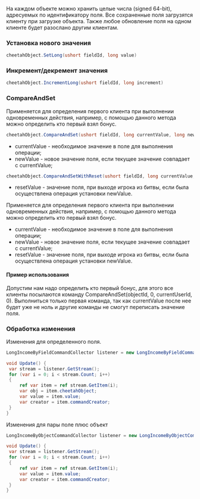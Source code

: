 На каждом объекте можно хранить целые числа (signed 64-bit), адресуемых по идентификатору поля. Все сохраненные поля
загрузятся клиенту при загрузке объекта. Также любое обновление поля на одном клиенте будет разослано другим клиентам.

### Установка нового значения

```csharp
cheetahObject.SetLong(ushort fieldId, long value)
```

### Инкремент/декремент значения

```csharp
cheetahObject.IncrementLong(ushort fieldId, long increment)
```

### CompareAndSet

Применяется для определения первого клиента при выполнении одновременных действия, например, с помощью данного метода
можно определить кто первый взял бонус.


```csharp
cheetahObject.CompareAndSet(ushort fieldId, long currentValue, long newValue);
```
- currentValue - необходимое значение в поле для выполнения операции;
- newValue - новое значение поля, если текущее значение совпадает с currentValue;


```csharp
cheetahObject.CompareAndSetWithReset(ushort fieldId, long currentValue, long newValue, long resetValue);
```
- resetValue - значение поля, при выходе игрока из битвы, если была осуществлена операция установки newValue.




Применяется для определения первого клиента при выполнении одновременных действия, например, с помощью данного метода
можно определить кто первый взял бонус.

- currentValue - необходимое значение в поле для выполнения операции;
- newValue - новое значение поля, если текущее значение совпадает с currentValue;
- resetValue - значение поля, при выходе игрока из битвы, если была осуществлена операция установки newValue.


#### Пример использования

Допустим нам надо определить кто первый бонус, для этого все клиенты посылаются команду CompareAndSet(objectId, 0,
currentUserId, 0). Выполниться только первая команда, так как currentValue после нее будет уже не ноль и другие команды
не смогут переписать значение поля.

### Обработка изменения

Изменения для определенного поля.

```csharp
LongIncomeByFieldCommandCollector listener = new LongIncomeByFieldCommandCollector(client, field);

void Update() {
 var stream = listener.GetStream();
 for (var i = 0; i < stream.Count; i++)
 {
     ref var item = ref stream.GetItem(i);
     var obj = item.cheetahObject;
     var value = item.value;
     var creator = item.commandCreator;
 }
}
```

Изменения для пары поле плюс объект

```csharp
LongIncomeByObjectCommandCollector listener = new LongIncomeByObjectCommandCollector(client, objectId, field);

void Update() {
 var stream = listener.GetStream();
 for (var i = 0; i < stream.Count; i++)
 {
     ref var item = ref stream.GetItem(i);        
     var value = item.value;
     var creator = item.commandCreator;
 }
}
```

